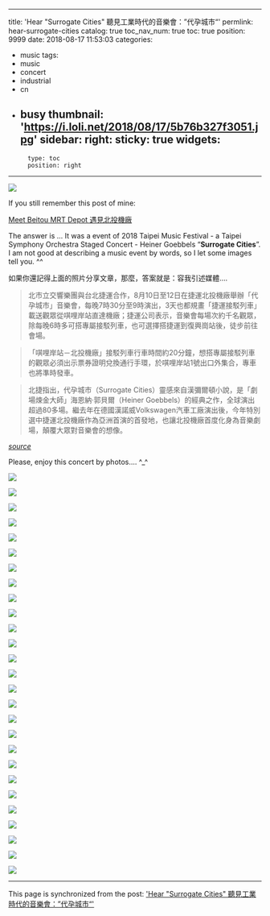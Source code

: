 
---
title: 'Hear "Surrogate Cities" 聽見工業時代的音樂會：”代孕城市“'
permlink: hear-surrogate-cities
catalog: true
toc_nav_num: true
toc: true
position: 9999
date: 2018-08-17 11:53:03
categories:
- music
tags:
- music
- concert
- industrial
- cn
- busy
thumbnail: 'https://i.loli.net/2018/08/17/5b76b327f3051.jpg'
sidebar:
    right:
        sticky: true
widgets:
    -
        type: toc
        position: right
---


![](https://i.loli.net/2018/08/17/5b76b327f3051.jpg)

If you still remember this post of mine:

[Meet Beitou MRT Depot 遇見北投機廠](https://steemit.com/industrial/@deanliu/meetbeitoumrtdepot-cgz3058wuo)

The answer is ... It was a event of 2018 Taipei Music Festival - a Taipei Symphony Orchestra Staged Concert - Heiner Goebbels “**Surrogate Cities**”. I am not good at describing a music event by words, so I let some images tell you. ^^

如果你還記得上面的照片分享文章，那麼，答案就是：容我引述媒體....

>北市立交響樂團與台北捷運合作，8月10日至12日在捷運北投機廠舉辦「代孕城市」音樂會，每晚7時30分至9時演出，3天也都規畫「捷運接駁列車」載送觀眾從唭哩岸站直達機廠；捷運公司表示，音樂會每場次約千名觀眾，除每晚6時多可搭專屬接駁列車，也可選擇搭捷運到復興崗站後，徒步前往會場。

>「唭哩岸站－北投機廠」接駁列車行車時間約20分鐘，想搭專屬接駁列車的觀眾必須出示票券證明兌換通行手環，於唭哩岸站1號出口外集合，專車也將準時發車。

>北捷指出，代孕城市（Surrogate Cities）靈感來自漢彌爾頓小說，是「劇場煉金大師」海恩納·郭貝爾（Heiner Goebbels）的經典之作，全球演出超過80多場。繼去年在德國漢諾威Volkswagen汽車工廠演出後，今年特別選中捷運北投機廠作為亞洲首演的首發地，也讓北投機廠首度化身為音樂劇場，顛覆大眾對音樂會的想像。

[*source*](https://udn.com/news/story/7323/3297494)

Please, enjoy this concert by photos.... ^_^

![](https://i.loli.net/2018/08/17/5b76b21f251e5.jpg)

![](https://i.loli.net/2018/08/17/5b76b24212014.jpg)

![](https://i.loli.net/2018/08/17/5b76b247ed877.jpg)

![](https://i.loli.net/2018/08/17/5b76b24ccff21.jpg)

![](https://i.loli.net/2018/08/17/5b76b24cd8ab7.jpg)

![](https://i.loli.net/2018/08/17/5b76b2504f9cd.jpg)

![](https://i.loli.net/2018/08/17/5b76b251697eb.jpg)

![](https://i.loli.net/2018/08/17/5b76b2516ab75.jpg)

![](https://i.loli.net/2018/08/17/5b76b251d8766.jpg)

![](https://i.loli.net/2018/08/17/5b76b251eb1b2.jpg)

![](https://i.loli.net/2018/08/17/5b76b2e2bee63.jpg)

![](https://i.loli.net/2018/08/17/5b76b2e67167e.jpg)

![](https://i.loli.net/2018/08/17/5b76b2e9c758b.jpg)

![](https://i.loli.net/2018/08/17/5b76b2ea3e5a5.jpg)

![](https://i.loli.net/2018/08/17/5b76b2eaa3d18.jpg)

![](https://i.loli.net/2018/08/17/5b76b2eaaaa2b.jpg)

![](https://i.loli.net/2018/08/17/5b76b2ebe92be.jpg)

![](https://i.loli.net/2018/08/17/5b76b2ec58154.jpg)

![](https://i.loli.net/2018/08/17/5b76b2ed69695.jpg)

![](https://i.loli.net/2018/08/17/5b76b2ee3a5d8.jpg)

![](https://i.loli.net/2018/08/17/5b76b32402fd7.jpg)

![](https://i.loli.net/2018/08/17/5b76b3252feb4.jpg)

![](https://i.loli.net/2018/08/17/5b76b3283b913.jpg)

![](https://i.loli.net/2018/08/17/5b76b32ab3f49.jpg)

![](https://i.loli.net/2018/08/17/5b76b3312f699.jpg)

![](https://i.loli.net/2018/08/17/5b76b33407fdd.jpg)

![](https://i.loli.net/2018/08/17/5b76b3349a692.jpg)


- - -

This page is synchronized from the post: ['Hear "Surrogate Cities" 聽見工業時代的音樂會：”代孕城市“'](https://steemit.com/@deanliu/hear-surrogate-cities)
